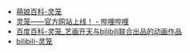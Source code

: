 - [萌娘百科-灵笼](https://zh.moegirl.org.cn/%E7%81%B5%E7%AC%BC)
- [灵笼——官方网站上线！ - 哔哩哔哩](https://www.bilibili.com/blackboard/topic/linglong.html)
- [百度百科-灵笼_艺画开天与bilibili联合出品的动画作品](https://baike.baidu.com/item/%E7%81%B5%E7%AC%BC/23617840)
- [bilibili-灵笼](https://www.bilibili.com/bangumi/media/md23432)
